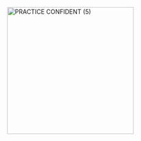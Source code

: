 <img width="294" alt="PRACTICE CONFIDENT (5)" src="https://user-images.githubusercontent.com/64571546/146212398-8aea8f83-24b4-4935-8e4e-d00b2b396a35.png">

<!--
**praconfi/praconfi** is a ✨ _special_ ✨ repository because its `README.md` (this file) appears on your GitHub profile.

Here are some ideas to get you started:

- 🔭 I’m currently working on ...
- 🌱 I’m currently learning ...
- 👯 I’m looking to collaborate on ...
- 🤔 I’m looking for help with ...
- 💬 Ask me about ...
- 📫 How to reach me: ...
- 😄 Pronouns: ...
- ⚡ Fun fact: ...
-->
